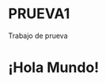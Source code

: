 # PRUEVA1
Trabajo de prueva 
<!DOCTYPE html>
<html>
<head>
  <title>Hola Mundo</title>
  <link rel="stylesheet" href="style.css">
</head>
<body>
  <div class="container">
    <h1>¡Hola Mundo!</h1>
  </div>
</body>
</html>

